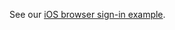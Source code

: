See our [iOS browser sign-in example](https://github.com/okta/samples-ios/tree/master/browser-sign-in).